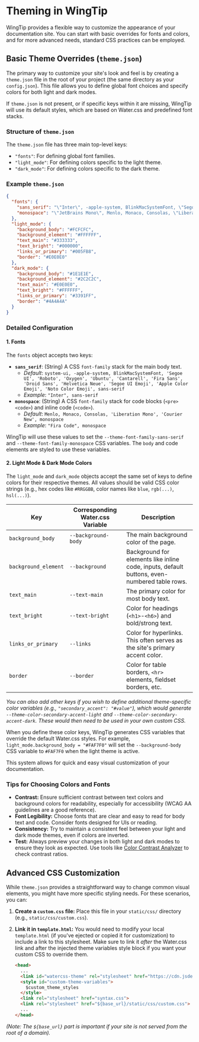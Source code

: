 # Theming in WingTip

WingTip provides a flexible way to customize the appearance of your documentation site. You can start with basic overrides for fonts and colors, and for more advanced needs, standard CSS practices can be employed.

## Basic Theme Overrides (`theme.json`)

The primary way to customize your site's look and feel is by creating a `theme.json` file in the root of your project (the same directory as your `config.json`). This file allows you to define global font choices and specify colors for both light and dark modes.

If `theme.json` is not present, or if specific keys within it are missing, WingTip will use its default styles, which are based on Water.css and predefined font stacks.

### Structure of `theme.json`

The `theme.json` file has three main top-level keys:

*   `"fonts"`: For defining global font families.
*   `"light_mode"`: For defining colors specific to the light theme.
*   `"dark_mode"`: For defining colors specific to the dark theme.

### Example `theme.json`

```json
{
  "fonts": {
    "sans_serif": "\"Inter\", -apple-system, BlinkMacSystemFont, \"Segoe UI\", Roboto, Oxygen, Ubuntu, Cantarell, \"Fira Sans\", \"Droid Sans\", \"Helvetica Neue\", sans-serif",
    "monospace": "\"JetBrains Mono\", Menlo, Monaco, Consolas, \"Liberation Mono\", \"Courier New\", monospace"
  },
  "light_mode": {
    "background_body": "#FCFCFC",
    "background_element": "#FFFFFF",
    "text_main": "#333333",
    "text_bright": "#000000",
    "links_or_primary": "#005FB8",
    "border": "#E0E0E0"
  },
  "dark_mode": {
    "background_body": "#1E1E1E",
    "background_element": "#2C2C2C",
    "text_main": "#E0E0E0",
    "text_bright": "#FFFFFF",
    "links_or_primary": "#3391FF",
    "border": "#4A4A4A"
  }
}
```

### Detailed Configuration

#### 1. Fonts

The `fonts` object accepts two keys:

*   **`sans_serif`**: (String) A CSS `font-family` stack for the main body text.
    *   _Default_: `system-ui, -apple-system, BlinkMacSystemFont, 'Segoe UI', 'Roboto', 'Oxygen', 'Ubuntu', 'Cantarell', 'Fira Sans', 'Droid Sans', 'Helvetica Neue', 'Segoe UI Emoji', 'Apple Color Emoji', 'Noto Color Emoji', sans-serif`
    *   _Example_: `"Inter", sans-serif`
*   **`monospace`**: (String) A CSS `font-family` stack for code blocks (`<pre><code>`) and inline code (`<code>`).
    *   _Default_: `Menlo, Monaco, Consolas, 'Liberation Mono', 'Courier New', monospace`
    *   _Example_: `"Fira Code", monospace`

WingTip will use these values to set the `--theme-font-family-sans-serif` and `--theme-font-family-monospace` CSS variables. The `body` and code elements are styled to use these variables.

#### 2. Light Mode & Dark Mode Colors

The `light_mode` and `dark_mode` objects accept the same set of keys to define colors for their respective themes. All values should be valid CSS color strings (e.g., hex codes like `#RRGGBB`, color names like `blue`, `rgb(...)`, `hsl(...)`).

| Key                  | Corresponding Water.css Variable | Description                                                                              |
| -------------------- | -------------------------------- | ---------------------------------------------------------------------------------------- |
| `background_body`    | `--background-body`              | The main background color of the page.                                                   |
| `background_element` | `--background`                   | Background for elements like inline code, inputs, default buttons, even-numbered table rows. |
| `text_main`          | `--text-main`                    | The primary color for most body text.                                                      |
| `text_bright`        | `--text-bright`                  | Color for headings (`<h1>`-`<h6>`) and bold/strong text.                                    |
| `links_or_primary`   | `--links`                        | Color for hyperlinks. This often serves as the site's primary accent color.              |
| `border`             | `--border`                       | Color for table borders, `<hr>` elements, fieldset borders, etc.                         |
_You can also add other keys if you wish to define additional theme-specific color variables (e.g., `"secondary_accent": "#value"`), which would generate `--theme-color-secondary-accent-light` and `--theme-color-secondary-accent-dark`. These would then need to be used in your own custom CSS._

When you define these color keys, WingTip generates CSS variables that override the default Water.css styles. For example, `light_mode.background_body = "#FAF7F0"` will set the `--background-body` CSS variable to `#FAF7F0` when the light theme is active.

This system allows for quick and easy visual customization of your documentation.

### Tips for Choosing Colors and Fonts

*   **Contrast:** Ensure sufficient contrast between text colors and background colors for readability, especially for accessibility (WCAG AA guidelines are a good reference).
*   **Font Legibility:** Choose fonts that are clear and easy to read for body text and code. Consider fonts designed for UIs or reading.
*   **Consistency:** Try to maintain a consistent feel between your light and dark mode themes, even if colors are inverted.
*   **Test:** Always preview your changes in both light and dark modes to ensure they look as expected. Use tools like [Color Contrast Analyzer](https://webaim.org/resources/contrastchecker/) to check contrast ratios.

## Advanced CSS Customization

While `theme.json` provides a straightforward way to change common visual elements, you might have more specific styling needs. For these scenarios, you can:

1.  **Create a `custom.css` file:** Place this file in your `static/css/` directory (e.g., `static/css/custom.css`).
2.  **Link it in `template.html`:** You would need to modify your local `template.html` (if you've ejected or copied it for customization) to include a link to this stylesheet. Make sure to link it *after* the Water.css link and after the injected theme variables style block if you want your custom CSS to override them.

    ```html
    <head>
      ...
      <link id="watercss-theme" rel="stylesheet" href="https://cdn.jsdelivr.net/npm/water.css@2/out/light.css">
      <style id="custom-theme-variables">
        $custom_theme_styles
      </style>
      <link rel="stylesheet" href="syntax.css">
      <link rel="stylesheet" href="${base_url}/static/css/custom.css"> <!-- Add your custom CSS -->
      ...
    </head>
    ```

*(Note: The `${base_url}` part is important if your site is not served from the root of a domain).*

